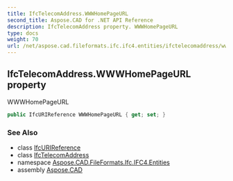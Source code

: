 ```yaml
---
title: IfcTelecomAddress.WWWHomePageURL
second_title: Aspose.CAD for .NET API Reference
description: IfcTelecomAddress property. WWWHomePageURL
type: docs
weight: 70
url: /net/aspose.cad.fileformats.ifc.ifc4.entities/ifctelecomaddress/wwwhomepageurl/
---
```

## IfcTelecomAddress.WWWHomePageURL property

WWWHomePageURL

```csharp
public IfcURIReference WWWHomePageURL { get; set; }
```

### See Also

* class [IfcURIReference](../../../aspose.cad.fileformats.ifc.ifc4.types/ifcurireference/)
* class [IfcTelecomAddress](../)
* namespace [Aspose.CAD.FileFormats.Ifc.IFC4.Entities](../../ifctelecomaddress/)
* assembly [Aspose.CAD](../../../)


